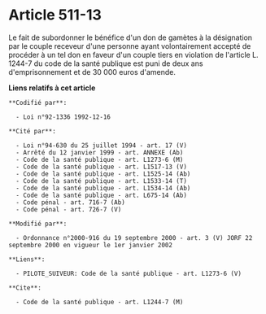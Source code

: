 # Article 511-13

Le fait de subordonner le bénéfice d'un don de gamètes à la désignation par le couple receveur d'une personne ayant
volontairement accepté de procéder à un tel don en faveur d'un couple tiers en violation de l'article L. 1244-7 du code de la
santé publique est puni de deux ans d'emprisonnement et de 30 000 euros d'amende.

**Liens relatifs à cet article**

	**Codifié par**:

	  - Loi n°92-1336 1992-12-16

	**Cité par**:

	  - Loi n°94-630 du 25 juillet 1994 - art. 17 (V)
	  - Arrêté du 12 janvier 1999 - art. ANNEXE (Ab)
	  - Code de la santé publique - art. L1273-6 (M)
	  - Code de la santé publique - art. L1517-13 (V)
	  - Code de la santé publique - art. L1525-14 (Ab)
	  - Code de la santé publique - art. L1533-14 (T)
	  - Code de la santé publique - art. L1534-14 (Ab)
	  - Code de la santé publique - art. L675-14 (Ab)
	  - Code pénal - art. 716-7 (Ab)
	  - Code pénal - art. 726-7 (V)

	**Modifié par**:

	  - Ordonnance n°2000-916 du 19 septembre 2000 - art. 3 (V) JORF 22 septembre 2000 en vigueur le 1er janvier 2002

	**Liens**:

	  - PILOTE_SUIVEUR: Code de la santé publique - art. L1273-6 (V)

	**Cite**:

	  - Code de la santé publique - art. L1244-7 (M)
